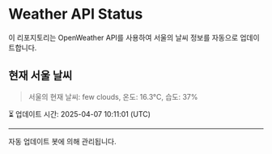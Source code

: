
# Weather API Status

이 리포지토리는 OpenWeather API를 사용하여 서울의 날씨 정보를 자동으로 업데이트합니다.

## 현재 서울 날씨
> 서울의 현재 날씨: few clouds, 온도: 16.3°C, 습도: 37%

⏳ 업데이트 시간: 2025-04-07 10:11:01 (UTC)

---
자동 업데이트 봇에 의해 관리됩니다.
